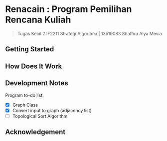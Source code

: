 # Renacain : Program Pemilihan Rencana Kuliah
> Tugas Kecil 2 IF2211 Strategi Algoritma | 13519083 Shaffira Alya Mevia

## Getting Started

## How Does It Work

## Development Notes
Program to-do list:
- [x] Graph Class
- [x] Convert input to graph (adjacency list)
- [ ] Topological Sort Algorithm

## Acknowledgement

